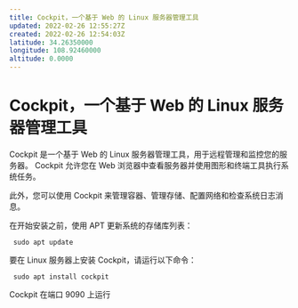 ```yaml
---
title: Cockpit，一个基于 Web 的 Linux 服务器管理工具
updated: 2022-02-26 12:55:27Z
created: 2022-02-26 12:54:03Z
latitude: 34.26350000
longitude: 108.92460000
altitude: 0.0000
---
```


# Cockpit，一个基于 Web 的 Linux 服务器管理工具

Cockpit 是一个基于 Web 的 Linux 服务器管理工具，用于远程管理和监控您的服务器。 Cockpit 允许您在 Web 浏览器中查看服务器并使用图形和终端工具执行系统任务。

此外，您可以使用 Cockpit 来管理容器、管理存储、配置网络和检查系统日志消息。

在开始安装之前，使用 APT 更新系统的存储库列表：
```
 sudo apt update
```
要在 Linux 服务器上安装 Cockpit，请运行以下命令：
```
 sudo apt install cockpit
```
Cockpit 在端口 9090 上运行
